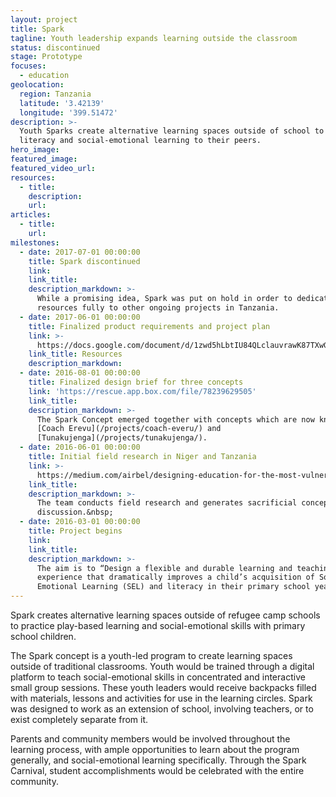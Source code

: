 ```yaml
---
layout: project
title: Spark
tagline: Youth leadership expands learning outside the classroom
status: discontinued
stage: Prototype
focuses:
  - education
geolocation:
  region: Tanzania
  latitude: '3.42139'
  longitude: '399.51472'
description: >-
  Youth Sparks create alternative learning spaces outside of school to teach
  literacy and social-emotional learning to their peers.
hero_image:
featured_image:
featured_video_url:
resources:
  - title:
    description:
    url:
articles:
  - title:
    url:
milestones:
  - date: 2017-07-01 00:00:00
    title: Spark discontinued
    link:
    link_title:
    description_markdown: >-
      While a promising idea, Spark was put on hold in order to dedicate
      resources fully to other ongoing projects in Tanzania.
  - date: 2017-06-01 00:00:00
    title: Finalized product requirements and project plan
    link: >-
      https://docs.google.com/document/d/1zwd5hLbtIU84QLclauvrawK87TXwGmPMPb08wPCS0s4/edit
    link_title: Resources
    description_markdown:
  - date: 2016-08-01 00:00:00
    title: Finalized design brief for three concepts
    link: 'https://rescue.app.box.com/file/78239629505'
    link_title:
    description_markdown: >-
      The Spark Concept emerged together with concepts which are now known as
      [Coach Erevu](/projects/coach-everu/) and
      [Tunakujenga](/projects/tunakujenga/).
  - date: 2016-06-01 00:00:00
    title: Initial field research in Niger and Tanzania
    link: >-
      https://medium.com/airbel/designing-education-for-the-most-vulnerable-people-8d2eb753edcd
    link_title:
    description_markdown: >-
      The team conducts field research and generates sacrificial concepts for
      discussion.&nbsp;
  - date: 2016-03-01 00:00:00
    title: Project begins
    link:
    link_title:
    description_markdown: >-
      The aim is to “Design a flexible and durable learning and teaching
      experience that dramatically improves a child’s acquisition of Social and
      Emotional Learning (SEL) and literacy in their primary school years”
---
```


Spark creates alternative learning spaces outside of refugee camp schools to practice play-based learning and social-emotional skills with primary school children.

The Spark concept is a youth-led program to create learning spaces outside of traditional classrooms. Youth would be trained through a digital platform to teach social-emotional skills in concentrated and interactive small group sessions. These youth leaders would receive backpacks filled with materials, lessons and activities for use in the learning circles. Spark was designed to work as an extension of school, involving teachers, or to exist completely separate from it.

Parents and community members would be involved throughout the learning process, with ample opportunities to learn about the program generally, and social-emotional learning specifically. Through the Spark Carnival, student accomplishments would be celebrated with the entire community.